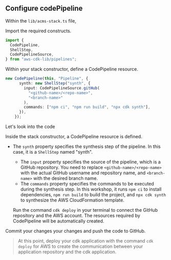 ## Configure codePipeline

Within the `lib/acms-stack.ts` file,

Import the required constructs.

```ts
import {
  CodePipeline,
  ShellStep,
  CodePipelineSource,
} from "aws-cdk-lib/pipelines";
```

Within your stack constructor, define a CodePipeline resource.

```ts
new CodePipeline(this, "Pipeline", {
      synth: new ShellStep("synth", {
        input: CodePipelineSource.gitHub(
          "<github-name>/<repo-name>",
          "<branch-name>"
        ),
        commands: ["npm ci", "npm run build", "npx cdk synth"],
      }),
    });

```
Let's look into the code

Inside the stack constructor, a CodePipeline resource is defined. 

- The `synth` property specifies the synthesis step of the pipeline. In this case, it is a `ShellStep` named "synth".
    - The `input` property specifies the source of the pipeline, which is a GitHub repository. You need to replace `<github-name>/<repo-name>` with the actual GitHub username and repository name, and `<branch-name>` with the desired branch name.
    - The `commands` property specifies the commands to be executed during the synthesis step. In this workshop, it runs `npm ci` to install dependencies, `npm run build` to build the project, and `npx cdk synth` to synthesize the AWS CloudFormation template.

    Run the command `cdk deploy` in your terminal to connect the GitHub repository and the AWS account. The resources required by CodePipeline will be automatically created.

Commit your changes your changes and push the code to GitHub.

> At this point, deploy your cdk application with the command `cdk deploy` for AWS to create the communication between your application repository and the cdk application.
>
>


